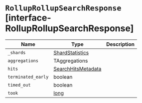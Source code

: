 # `RollupRollupSearchResponse` [interface-RollupRollupSearchResponse]

| Name | Type | Description |
| - | - | - |
| `_shards` | [ShardStatistics](./ShardStatistics.md) | &nbsp; |
| `aggregations` | TAggregations | &nbsp; |
| `hits` | [SearchHitsMetadata](./SearchHitsMetadata.md)<TDocument> | &nbsp; |
| `terminated_early` | boolean | &nbsp; |
| `timed_out` | boolean | &nbsp; |
| `took` | [long](./long.md) | &nbsp; |
